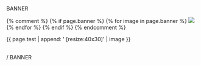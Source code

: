 

<br />BANNER<br />

{% comment %}
{% if page.banner %}
  {% for image in page.banner %}
    <img src="{{ image }}" />
  {% endfor %}
{% endif %}
{% endcomment %}


{{ page.test | append: ' [resize:40x30]' | image }}


<br />/ BANNER<br />
